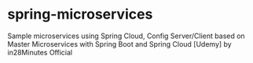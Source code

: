 # spring-microservices
Sample microservices using Spring Cloud, Config Server/Client based on Master Microservices with Spring Boot and Spring Cloud [Udemy] by in28Minutes Official
